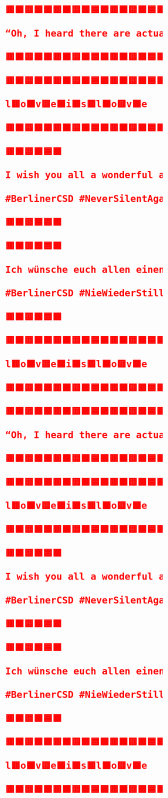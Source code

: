 <svg width="100%" height="60" viewBox="0 0 400 60" xmlns="http://www.w3.org/2000/svg">
  <defs>
    <linearGradient id="rainbow-gradient" x1="0%" y1="0%" x2="100%" y2="0%">
      <stop offset="0%" style="stop-color:#ff0000;stop-opacity:1" />
      <stop offset="9.090909090909092%" style="stop-color:#ff8000;stop-opacity:1" />
      <stop offset="18.181818181818183%" style="stop-color:#ffff00;stop-opacity:1" />
      <stop offset="27.27272727272727%" style="stop-color:#80ff00;stop-opacity:1" />
      <stop offset="36.36363636363637%" style="stop-color:#00ff00;stop-opacity:1" />
      <stop offset="45.45454545454545%" style="stop-color:#00ff80;stop-opacity:1" />
      <stop offset="54.54545454545454%" style="stop-color:#00ffff;stop-opacity:1" />
      <stop offset="63.63636363636363%" style="stop-color:#0080ff;stop-opacity:1" />
      <stop offset="72.72727272727273%" style="stop-color:#0000ff;stop-opacity:1" />
      <stop offset="81.81818181818183%" style="stop-color:#8000ff;stop-opacity:1" />
      <stop offset="90.9090909090909%" style="stop-color:#ff00ff;stop-opacity:1" />
      <stop offset="100%" style="stop-color:#ff0080;stop-opacity:1" />
      <animateTransform attributeName="gradientTransform" attributeType="XML" type="translate" values="0,0;100,0;0,0" dur="3s" repeatCount="indefinite"/>
    </linearGradient>
  </defs>
  <text x="0" y="35" fill="url(#rainbow-gradient)" font-family="JetBrains Mono, monospace" font-size="24" font-weight="bold">🟥🟧🟨🟩🟪🟥🟧🟨🟩🟦🟪🟥🟧🟨🟩🟦🟪🟥🟧🟨🟩🟦🟪🟥🟧🟨</text>
</svg>
<svg width="100%" height="60" viewBox="0 0 400 60" xmlns="http://www.w3.org/2000/svg">
  <defs>
    <linearGradient id="rainbow-gradient" x1="0%" y1="0%" x2="100%" y2="0%">
      <stop offset="0%" style="stop-color:#ff0000;stop-opacity:1" />
      <stop offset="9.090909090909092%" style="stop-color:#ff8000;stop-opacity:1" />
      <stop offset="18.181818181818183%" style="stop-color:#ffff00;stop-opacity:1" />
      <stop offset="27.27272727272727%" style="stop-color:#80ff00;stop-opacity:1" />
      <stop offset="36.36363636363637%" style="stop-color:#00ff00;stop-opacity:1" />
      <stop offset="45.45454545454545%" style="stop-color:#00ff80;stop-opacity:1" />
      <stop offset="54.54545454545454%" style="stop-color:#00ffff;stop-opacity:1" />
      <stop offset="63.63636363636363%" style="stop-color:#0080ff;stop-opacity:1" />
      <stop offset="72.72727272727273%" style="stop-color:#0000ff;stop-opacity:1" />
      <stop offset="81.81818181818183%" style="stop-color:#8000ff;stop-opacity:1" />
      <stop offset="90.9090909090909%" style="stop-color:#ff00ff;stop-opacity:1" />
      <stop offset="100%" style="stop-color:#ff0080;stop-opacity:1" />
      <animateTransform attributeName="gradientTransform" attributeType="XML" type="translate" values="0,0;100,0;0,0" dur="3s" repeatCount="indefinite"/>
    </linearGradient>
  </defs>
  <text x="0" y="35" fill="url(#rainbow-gradient)" font-family="JetBrains Mono, monospace" font-size="24" font-weight="bold">“Oh, I heard there are actually people who don’t like rainbows? Solution: more rainbows—everywhere!” 🌈</text>
</svg>
<svg width="100%" height="60" viewBox="0 0 400 60" xmlns="http://www.w3.org/2000/svg">
  <defs>
    <linearGradient id="rainbow-gradient" x1="0%" y1="0%" x2="100%" y2="0%">
      <stop offset="0%" style="stop-color:#ff0000;stop-opacity:1" />
      <stop offset="9.090909090909092%" style="stop-color:#ff8000;stop-opacity:1" />
      <stop offset="18.181818181818183%" style="stop-color:#ffff00;stop-opacity:1" />
      <stop offset="27.27272727272727%" style="stop-color:#80ff00;stop-opacity:1" />
      <stop offset="36.36363636363637%" style="stop-color:#00ff00;stop-opacity:1" />
      <stop offset="45.45454545454545%" style="stop-color:#00ff80;stop-opacity:1" />
      <stop offset="54.54545454545454%" style="stop-color:#00ffff;stop-opacity:1" />
      <stop offset="63.63636363636363%" style="stop-color:#0080ff;stop-opacity:1" />
      <stop offset="72.72727272727273%" style="stop-color:#0000ff;stop-opacity:1" />
      <stop offset="81.81818181818183%" style="stop-color:#8000ff;stop-opacity:1" />
      <stop offset="90.9090909090909%" style="stop-color:#ff00ff;stop-opacity:1" />
      <stop offset="100%" style="stop-color:#ff0080;stop-opacity:1" />
      <animateTransform attributeName="gradientTransform" attributeType="XML" type="translate" values="0,0;100,0;0,0" dur="3s" repeatCount="indefinite"/>
    </linearGradient>
  </defs>
  <text x="0" y="35" fill="url(#rainbow-gradient)" font-family="JetBrains Mono, monospace" font-size="24" font-weight="bold">🟥🟧🟨🟩🟪🟥🟧🟨🟩🟦🟪🟥🟧🟨🟩🟦🟪🟥🟧🟨🟩🟦🟪🟥🟧🟨</text>
</svg>
<svg width="100%" height="60" viewBox="0 0 400 60" xmlns="http://www.w3.org/2000/svg">
  <defs>
    <linearGradient id="rainbow-gradient" x1="0%" y1="0%" x2="100%" y2="0%">
      <stop offset="0%" style="stop-color:#ff0000;stop-opacity:1" />
      <stop offset="9.090909090909092%" style="stop-color:#ff8000;stop-opacity:1" />
      <stop offset="18.181818181818183%" style="stop-color:#ffff00;stop-opacity:1" />
      <stop offset="27.27272727272727%" style="stop-color:#80ff00;stop-opacity:1" />
      <stop offset="36.36363636363637%" style="stop-color:#00ff00;stop-opacity:1" />
      <stop offset="45.45454545454545%" style="stop-color:#00ff80;stop-opacity:1" />
      <stop offset="54.54545454545454%" style="stop-color:#00ffff;stop-opacity:1" />
      <stop offset="63.63636363636363%" style="stop-color:#0080ff;stop-opacity:1" />
      <stop offset="72.72727272727273%" style="stop-color:#0000ff;stop-opacity:1" />
      <stop offset="81.81818181818183%" style="stop-color:#8000ff;stop-opacity:1" />
      <stop offset="90.9090909090909%" style="stop-color:#ff00ff;stop-opacity:1" />
      <stop offset="100%" style="stop-color:#ff0080;stop-opacity:1" />
      <animateTransform attributeName="gradientTransform" attributeType="XML" type="translate" values="0,0;100,0;0,0" dur="3s" repeatCount="indefinite"/>
    </linearGradient>
  </defs>
  <text x="0" y="35" fill="url(#rainbow-gradient)" font-family="JetBrains Mono, monospace" font-size="24" font-weight="bold">🟥🟧🟨🟩🟪🟥🟧🟨🟩🟦🟪🟥🟧🟨🟩🟦🟪🟥🟧🟨🟩🟦🟪🟥🟧🟨</text>
</svg>
<svg width="100%" height="60" viewBox="0 0 400 60" xmlns="http://www.w3.org/2000/svg">
  <defs>
    <linearGradient id="rainbow-gradient" x1="0%" y1="0%" x2="100%" y2="0%">
      <stop offset="0%" style="stop-color:#ff0000;stop-opacity:1" />
      <stop offset="9.090909090909092%" style="stop-color:#ff8000;stop-opacity:1" />
      <stop offset="18.181818181818183%" style="stop-color:#ffff00;stop-opacity:1" />
      <stop offset="27.27272727272727%" style="stop-color:#80ff00;stop-opacity:1" />
      <stop offset="36.36363636363637%" style="stop-color:#00ff00;stop-opacity:1" />
      <stop offset="45.45454545454545%" style="stop-color:#00ff80;stop-opacity:1" />
      <stop offset="54.54545454545454%" style="stop-color:#00ffff;stop-opacity:1" />
      <stop offset="63.63636363636363%" style="stop-color:#0080ff;stop-opacity:1" />
      <stop offset="72.72727272727273%" style="stop-color:#0000ff;stop-opacity:1" />
      <stop offset="81.81818181818183%" style="stop-color:#8000ff;stop-opacity:1" />
      <stop offset="90.9090909090909%" style="stop-color:#ff00ff;stop-opacity:1" />
      <stop offset="100%" style="stop-color:#ff0080;stop-opacity:1" />
      <animateTransform attributeName="gradientTransform" attributeType="XML" type="translate" values="0,0;100,0;0,0" dur="3s" repeatCount="indefinite"/>
    </linearGradient>
  </defs>
  <text x="0" y="35" fill="url(#rainbow-gradient)" font-family="JetBrains Mono, monospace" font-size="24" font-weight="bold">l🟥o🟧v🟨e🟩i🟪s🟥l🟧o🟨v🟩e</text>
</svg>
<svg width="100%" height="60" viewBox="0 0 400 60" xmlns="http://www.w3.org/2000/svg">
  <defs>
    <linearGradient id="rainbow-gradient" x1="0%" y1="0%" x2="100%" y2="0%">
      <stop offset="0%" style="stop-color:#ff0000;stop-opacity:1" />
      <stop offset="9.090909090909092%" style="stop-color:#ff8000;stop-opacity:1" />
      <stop offset="18.181818181818183%" style="stop-color:#ffff00;stop-opacity:1" />
      <stop offset="27.27272727272727%" style="stop-color:#80ff00;stop-opacity:1" />
      <stop offset="36.36363636363637%" style="stop-color:#00ff00;stop-opacity:1" />
      <stop offset="45.45454545454545%" style="stop-color:#00ff80;stop-opacity:1" />
      <stop offset="54.54545454545454%" style="stop-color:#00ffff;stop-opacity:1" />
      <stop offset="63.63636363636363%" style="stop-color:#0080ff;stop-opacity:1" />
      <stop offset="72.72727272727273%" style="stop-color:#0000ff;stop-opacity:1" />
      <stop offset="81.81818181818183%" style="stop-color:#8000ff;stop-opacity:1" />
      <stop offset="90.9090909090909%" style="stop-color:#ff00ff;stop-opacity:1" />
      <stop offset="100%" style="stop-color:#ff0080;stop-opacity:1" />
      <animateTransform attributeName="gradientTransform" attributeType="XML" type="translate" values="0,0;100,0;0,0" dur="3s" repeatCount="indefinite"/>
    </linearGradient>
  </defs>
  <text x="0" y="35" fill="url(#rainbow-gradient)" font-family="JetBrains Mono, monospace" font-size="24" font-weight="bold">🟥🟧🟨🟩🟪🟥🟧🟨🟩🟦🟪🟥🟧🟨🟩🟦🟪🟥🟧🟨🟩🟦🟪🟥🟧🟨</text>
</svg>
<svg width="100%" height="60" viewBox="0 0 400 60" xmlns="http://www.w3.org/2000/svg">
  <defs>
    <linearGradient id="rainbow-gradient" x1="0%" y1="0%" x2="100%" y2="0%">
      <stop offset="0%" style="stop-color:#ff0000;stop-opacity:1" />
      <stop offset="9.090909090909092%" style="stop-color:#ff8000;stop-opacity:1" />
      <stop offset="18.181818181818183%" style="stop-color:#ffff00;stop-opacity:1" />
      <stop offset="27.27272727272727%" style="stop-color:#80ff00;stop-opacity:1" />
      <stop offset="36.36363636363637%" style="stop-color:#00ff00;stop-opacity:1" />
      <stop offset="45.45454545454545%" style="stop-color:#00ff80;stop-opacity:1" />
      <stop offset="54.54545454545454%" style="stop-color:#00ffff;stop-opacity:1" />
      <stop offset="63.63636363636363%" style="stop-color:#0080ff;stop-opacity:1" />
      <stop offset="72.72727272727273%" style="stop-color:#0000ff;stop-opacity:1" />
      <stop offset="81.81818181818183%" style="stop-color:#8000ff;stop-opacity:1" />
      <stop offset="90.9090909090909%" style="stop-color:#ff00ff;stop-opacity:1" />
      <stop offset="100%" style="stop-color:#ff0080;stop-opacity:1" />
      <animateTransform attributeName="gradientTransform" attributeType="XML" type="translate" values="0,0;100,0;0,0" dur="3s" repeatCount="indefinite"/>
    </linearGradient>
  </defs>
  <text x="0" y="35" fill="url(#rainbow-gradient)" font-family="JetBrains Mono, monospace" font-size="24" font-weight="bold">🟥🟧🟨🟩🟦🟪</text>
</svg>
<svg width="100%" height="60" viewBox="0 0 400 60" xmlns="http://www.w3.org/2000/svg">
  <defs>
    <linearGradient id="rainbow-gradient" x1="0%" y1="0%" x2="100%" y2="0%">
      <stop offset="0%" style="stop-color:#ff0000;stop-opacity:1" />
      <stop offset="9.090909090909092%" style="stop-color:#ff8000;stop-opacity:1" />
      <stop offset="18.181818181818183%" style="stop-color:#ffff00;stop-opacity:1" />
      <stop offset="27.27272727272727%" style="stop-color:#80ff00;stop-opacity:1" />
      <stop offset="36.36363636363637%" style="stop-color:#00ff00;stop-opacity:1" />
      <stop offset="45.45454545454545%" style="stop-color:#00ff80;stop-opacity:1" />
      <stop offset="54.54545454545454%" style="stop-color:#00ffff;stop-opacity:1" />
      <stop offset="63.63636363636363%" style="stop-color:#0080ff;stop-opacity:1" />
      <stop offset="72.72727272727273%" style="stop-color:#0000ff;stop-opacity:1" />
      <stop offset="81.81818181818183%" style="stop-color:#8000ff;stop-opacity:1" />
      <stop offset="90.9090909090909%" style="stop-color:#ff00ff;stop-opacity:1" />
      <stop offset="100%" style="stop-color:#ff0080;stop-opacity:1" />
      <animateTransform attributeName="gradientTransform" attributeType="XML" type="translate" values="0,0;100,0;0,0" dur="3s" repeatCount="indefinite"/>
    </linearGradient>
  </defs>
  <text x="0" y="35" fill="url(#rainbow-gradient)" font-family="JetBrains Mono, monospace" font-size="24" font-weight="bold">I wish you all a wonderful and self-confident Pride Summer.</text>
</svg>
<svg width="100%" height="60" viewBox="0 0 400 60" xmlns="http://www.w3.org/2000/svg">
  <defs>
    <linearGradient id="rainbow-gradient" x1="0%" y1="0%" x2="100%" y2="0%">
      <stop offset="0%" style="stop-color:#ff0000;stop-opacity:1" />
      <stop offset="9.090909090909092%" style="stop-color:#ff8000;stop-opacity:1" />
      <stop offset="18.181818181818183%" style="stop-color:#ffff00;stop-opacity:1" />
      <stop offset="27.27272727272727%" style="stop-color:#80ff00;stop-opacity:1" />
      <stop offset="36.36363636363637%" style="stop-color:#00ff00;stop-opacity:1" />
      <stop offset="45.45454545454545%" style="stop-color:#00ff80;stop-opacity:1" />
      <stop offset="54.54545454545454%" style="stop-color:#00ffff;stop-opacity:1" />
      <stop offset="63.63636363636363%" style="stop-color:#0080ff;stop-opacity:1" />
      <stop offset="72.72727272727273%" style="stop-color:#0000ff;stop-opacity:1" />
      <stop offset="81.81818181818183%" style="stop-color:#8000ff;stop-opacity:1" />
      <stop offset="90.9090909090909%" style="stop-color:#ff00ff;stop-opacity:1" />
      <stop offset="100%" style="stop-color:#ff0080;stop-opacity:1" />
      <animateTransform attributeName="gradientTransform" attributeType="XML" type="translate" values="0,0;100,0;0,0" dur="3s" repeatCount="indefinite"/>
    </linearGradient>
  </defs>
  <text x="0" y="35" fill="url(#rainbow-gradient)" font-family="JetBrains Mono, monospace" font-size="24" font-weight="bold">#BerlinerCSD #NeverSilentAgain</text>
</svg>
<svg width="100%" height="60" viewBox="0 0 400 60" xmlns="http://www.w3.org/2000/svg">
  <defs>
    <linearGradient id="rainbow-gradient" x1="0%" y1="0%" x2="100%" y2="0%">
      <stop offset="0%" style="stop-color:#ff0000;stop-opacity:1" />
      <stop offset="9.090909090909092%" style="stop-color:#ff8000;stop-opacity:1" />
      <stop offset="18.181818181818183%" style="stop-color:#ffff00;stop-opacity:1" />
      <stop offset="27.27272727272727%" style="stop-color:#80ff00;stop-opacity:1" />
      <stop offset="36.36363636363637%" style="stop-color:#00ff00;stop-opacity:1" />
      <stop offset="45.45454545454545%" style="stop-color:#00ff80;stop-opacity:1" />
      <stop offset="54.54545454545454%" style="stop-color:#00ffff;stop-opacity:1" />
      <stop offset="63.63636363636363%" style="stop-color:#0080ff;stop-opacity:1" />
      <stop offset="72.72727272727273%" style="stop-color:#0000ff;stop-opacity:1" />
      <stop offset="81.81818181818183%" style="stop-color:#8000ff;stop-opacity:1" />
      <stop offset="90.9090909090909%" style="stop-color:#ff00ff;stop-opacity:1" />
      <stop offset="100%" style="stop-color:#ff0080;stop-opacity:1" />
      <animateTransform attributeName="gradientTransform" attributeType="XML" type="translate" values="0,0;100,0;0,0" dur="3s" repeatCount="indefinite"/>
    </linearGradient>
  </defs>
  <text x="0" y="35" fill="url(#rainbow-gradient)" font-family="JetBrains Mono, monospace" font-size="24" font-weight="bold">🟥🟧🟨🟩🟦🟪</text>
</svg>
<svg width="100%" height="60" viewBox="0 0 400 60" xmlns="http://www.w3.org/2000/svg">
  <defs>
    <linearGradient id="rainbow-gradient" x1="0%" y1="0%" x2="100%" y2="0%">
      <stop offset="0%" style="stop-color:#ff0000;stop-opacity:1" />
      <stop offset="9.090909090909092%" style="stop-color:#ff8000;stop-opacity:1" />
      <stop offset="18.181818181818183%" style="stop-color:#ffff00;stop-opacity:1" />
      <stop offset="27.27272727272727%" style="stop-color:#80ff00;stop-opacity:1" />
      <stop offset="36.36363636363637%" style="stop-color:#00ff00;stop-opacity:1" />
      <stop offset="45.45454545454545%" style="stop-color:#00ff80;stop-opacity:1" />
      <stop offset="54.54545454545454%" style="stop-color:#00ffff;stop-opacity:1" />
      <stop offset="63.63636363636363%" style="stop-color:#0080ff;stop-opacity:1" />
      <stop offset="72.72727272727273%" style="stop-color:#0000ff;stop-opacity:1" />
      <stop offset="81.81818181818183%" style="stop-color:#8000ff;stop-opacity:1" />
      <stop offset="90.9090909090909%" style="stop-color:#ff00ff;stop-opacity:1" />
      <stop offset="100%" style="stop-color:#ff0080;stop-opacity:1" />
      <animateTransform attributeName="gradientTransform" attributeType="XML" type="translate" values="0,0;100,0;0,0" dur="3s" repeatCount="indefinite"/>
    </linearGradient>
  </defs>
  <text x="0" y="35" fill="url(#rainbow-gradient)" font-family="JetBrains Mono, monospace" font-size="24" font-weight="bold">🟥🟧🟨🟩🟦🟪</text>
</svg>
<svg width="100%" height="60" viewBox="0 0 400 60" xmlns="http://www.w3.org/2000/svg">
  <defs>
    <linearGradient id="rainbow-gradient" x1="0%" y1="0%" x2="100%" y2="0%">
      <stop offset="0%" style="stop-color:#ff0000;stop-opacity:1" />
      <stop offset="9.090909090909092%" style="stop-color:#ff8000;stop-opacity:1" />
      <stop offset="18.181818181818183%" style="stop-color:#ffff00;stop-opacity:1" />
      <stop offset="27.27272727272727%" style="stop-color:#80ff00;stop-opacity:1" />
      <stop offset="36.36363636363637%" style="stop-color:#00ff00;stop-opacity:1" />
      <stop offset="45.45454545454545%" style="stop-color:#00ff80;stop-opacity:1" />
      <stop offset="54.54545454545454%" style="stop-color:#00ffff;stop-opacity:1" />
      <stop offset="63.63636363636363%" style="stop-color:#0080ff;stop-opacity:1" />
      <stop offset="72.72727272727273%" style="stop-color:#0000ff;stop-opacity:1" />
      <stop offset="81.81818181818183%" style="stop-color:#8000ff;stop-opacity:1" />
      <stop offset="90.9090909090909%" style="stop-color:#ff00ff;stop-opacity:1" />
      <stop offset="100%" style="stop-color:#ff0080;stop-opacity:1" />
      <animateTransform attributeName="gradientTransform" attributeType="XML" type="translate" values="0,0;100,0;0,0" dur="3s" repeatCount="indefinite"/>
    </linearGradient>
  </defs>
  <text x="0" y="35" fill="url(#rainbow-gradient)" font-family="JetBrains Mono, monospace" font-size="24" font-weight="bold">Ich wünsche euch allen einen wunderbaren und selbstbewussten Pride Summer.</text>
</svg>
<svg width="100%" height="60" viewBox="0 0 400 60" xmlns="http://www.w3.org/2000/svg">
  <defs>
    <linearGradient id="rainbow-gradient" x1="0%" y1="0%" x2="100%" y2="0%">
      <stop offset="0%" style="stop-color:#ff0000;stop-opacity:1" />
      <stop offset="9.090909090909092%" style="stop-color:#ff8000;stop-opacity:1" />
      <stop offset="18.181818181818183%" style="stop-color:#ffff00;stop-opacity:1" />
      <stop offset="27.27272727272727%" style="stop-color:#80ff00;stop-opacity:1" />
      <stop offset="36.36363636363637%" style="stop-color:#00ff00;stop-opacity:1" />
      <stop offset="45.45454545454545%" style="stop-color:#00ff80;stop-opacity:1" />
      <stop offset="54.54545454545454%" style="stop-color:#00ffff;stop-opacity:1" />
      <stop offset="63.63636363636363%" style="stop-color:#0080ff;stop-opacity:1" />
      <stop offset="72.72727272727273%" style="stop-color:#0000ff;stop-opacity:1" />
      <stop offset="81.81818181818183%" style="stop-color:#8000ff;stop-opacity:1" />
      <stop offset="90.9090909090909%" style="stop-color:#ff00ff;stop-opacity:1" />
      <stop offset="100%" style="stop-color:#ff0080;stop-opacity:1" />
      <animateTransform attributeName="gradientTransform" attributeType="XML" type="translate" values="0,0;100,0;0,0" dur="3s" repeatCount="indefinite"/>
    </linearGradient>
  </defs>
  <text x="0" y="35" fill="url(#rainbow-gradient)" font-family="JetBrains Mono, monospace" font-size="24" font-weight="bold">#BerlinerCSD #NieWiederStill</text>
</svg>
<svg width="100%" height="60" viewBox="0 0 400 60" xmlns="http://www.w3.org/2000/svg">
  <defs>
    <linearGradient id="rainbow-gradient" x1="0%" y1="0%" x2="100%" y2="0%">
      <stop offset="0%" style="stop-color:#ff0000;stop-opacity:1" />
      <stop offset="9.090909090909092%" style="stop-color:#ff8000;stop-opacity:1" />
      <stop offset="18.181818181818183%" style="stop-color:#ffff00;stop-opacity:1" />
      <stop offset="27.27272727272727%" style="stop-color:#80ff00;stop-opacity:1" />
      <stop offset="36.36363636363637%" style="stop-color:#00ff00;stop-opacity:1" />
      <stop offset="45.45454545454545%" style="stop-color:#00ff80;stop-opacity:1" />
      <stop offset="54.54545454545454%" style="stop-color:#00ffff;stop-opacity:1" />
      <stop offset="63.63636363636363%" style="stop-color:#0080ff;stop-opacity:1" />
      <stop offset="72.72727272727273%" style="stop-color:#0000ff;stop-opacity:1" />
      <stop offset="81.81818181818183%" style="stop-color:#8000ff;stop-opacity:1" />
      <stop offset="90.9090909090909%" style="stop-color:#ff00ff;stop-opacity:1" />
      <stop offset="100%" style="stop-color:#ff0080;stop-opacity:1" />
      <animateTransform attributeName="gradientTransform" attributeType="XML" type="translate" values="0,0;100,0;0,0" dur="3s" repeatCount="indefinite"/>
    </linearGradient>
  </defs>
  <text x="0" y="35" fill="url(#rainbow-gradient)" font-family="JetBrains Mono, monospace" font-size="24" font-weight="bold">🟥🟧🟨🟩🟦🟪</text>
</svg>
<svg width="100%" height="60" viewBox="0 0 400 60" xmlns="http://www.w3.org/2000/svg">
  <defs>
    <linearGradient id="rainbow-gradient" x1="0%" y1="0%" x2="100%" y2="0%">
      <stop offset="0%" style="stop-color:#ff0000;stop-opacity:1" />
      <stop offset="9.090909090909092%" style="stop-color:#ff8000;stop-opacity:1" />
      <stop offset="18.181818181818183%" style="stop-color:#ffff00;stop-opacity:1" />
      <stop offset="27.27272727272727%" style="stop-color:#80ff00;stop-opacity:1" />
      <stop offset="36.36363636363637%" style="stop-color:#00ff00;stop-opacity:1" />
      <stop offset="45.45454545454545%" style="stop-color:#00ff80;stop-opacity:1" />
      <stop offset="54.54545454545454%" style="stop-color:#00ffff;stop-opacity:1" />
      <stop offset="63.63636363636363%" style="stop-color:#0080ff;stop-opacity:1" />
      <stop offset="72.72727272727273%" style="stop-color:#0000ff;stop-opacity:1" />
      <stop offset="81.81818181818183%" style="stop-color:#8000ff;stop-opacity:1" />
      <stop offset="90.9090909090909%" style="stop-color:#ff00ff;stop-opacity:1" />
      <stop offset="100%" style="stop-color:#ff0080;stop-opacity:1" />
      <animateTransform attributeName="gradientTransform" attributeType="XML" type="translate" values="0,0;100,0;0,0" dur="3s" repeatCount="indefinite"/>
    </linearGradient>
  </defs>
  <text x="0" y="35" fill="url(#rainbow-gradient)" font-family="JetBrains Mono, monospace" font-size="24" font-weight="bold">🟥🟧🟨🟩🟪🟥🟧🟨🟩🟦🟪🟥🟧🟨🟩🟦🟪🟥🟧🟨🟩🟦🟪🟥🟧🟨</text>
</svg>
<svg width="100%" height="60" viewBox="0 0 400 60" xmlns="http://www.w3.org/2000/svg">
  <defs>
    <linearGradient id="rainbow-gradient" x1="0%" y1="0%" x2="100%" y2="0%">
      <stop offset="0%" style="stop-color:#ff0000;stop-opacity:1" />
      <stop offset="9.090909090909092%" style="stop-color:#ff8000;stop-opacity:1" />
      <stop offset="18.181818181818183%" style="stop-color:#ffff00;stop-opacity:1" />
      <stop offset="27.27272727272727%" style="stop-color:#80ff00;stop-opacity:1" />
      <stop offset="36.36363636363637%" style="stop-color:#00ff00;stop-opacity:1" />
      <stop offset="45.45454545454545%" style="stop-color:#00ff80;stop-opacity:1" />
      <stop offset="54.54545454545454%" style="stop-color:#00ffff;stop-opacity:1" />
      <stop offset="63.63636363636363%" style="stop-color:#0080ff;stop-opacity:1" />
      <stop offset="72.72727272727273%" style="stop-color:#0000ff;stop-opacity:1" />
      <stop offset="81.81818181818183%" style="stop-color:#8000ff;stop-opacity:1" />
      <stop offset="90.9090909090909%" style="stop-color:#ff00ff;stop-opacity:1" />
      <stop offset="100%" style="stop-color:#ff0080;stop-opacity:1" />
      <animateTransform attributeName="gradientTransform" attributeType="XML" type="translate" values="0,0;100,0;0,0" dur="3s" repeatCount="indefinite"/>
    </linearGradient>
  </defs>
  <text x="0" y="35" fill="url(#rainbow-gradient)" font-family="JetBrains Mono, monospace" font-size="24" font-weight="bold">l🟥o🟧v🟨e🟩i🟪s🟥l🟧o🟨v🟩e</text>
</svg>
<svg width="100%" height="60" viewBox="0 0 400 60" xmlns="http://www.w3.org/2000/svg">
  <defs>
    <linearGradient id="rainbow-gradient" x1="0%" y1="0%" x2="100%" y2="0%">
      <stop offset="0%" style="stop-color:#ff0000;stop-opacity:1" />
      <stop offset="9.090909090909092%" style="stop-color:#ff8000;stop-opacity:1" />
      <stop offset="18.181818181818183%" style="stop-color:#ffff00;stop-opacity:1" />
      <stop offset="27.27272727272727%" style="stop-color:#80ff00;stop-opacity:1" />
      <stop offset="36.36363636363637%" style="stop-color:#00ff00;stop-opacity:1" />
      <stop offset="45.45454545454545%" style="stop-color:#00ff80;stop-opacity:1" />
      <stop offset="54.54545454545454%" style="stop-color:#00ffff;stop-opacity:1" />
      <stop offset="63.63636363636363%" style="stop-color:#0080ff;stop-opacity:1" />
      <stop offset="72.72727272727273%" style="stop-color:#0000ff;stop-opacity:1" />
      <stop offset="81.81818181818183%" style="stop-color:#8000ff;stop-opacity:1" />
      <stop offset="90.9090909090909%" style="stop-color:#ff00ff;stop-opacity:1" />
      <stop offset="100%" style="stop-color:#ff0080;stop-opacity:1" />
      <animateTransform attributeName="gradientTransform" attributeType="XML" type="translate" values="0,0;100,0;0,0" dur="3s" repeatCount="indefinite"/>
    </linearGradient>
  </defs>
  <text x="0" y="35" fill="url(#rainbow-gradient)" font-family="JetBrains Mono, monospace" font-size="24" font-weight="bold">🟥🟧🟨🟩🟪🟥🟧🟨🟩🟦🟪🟥🟧🟨🟩🟦🟪🟥🟧🟨🟩🟦🟪🟥🟧🟨</text>
</svg>




<svg width="100%" height="60" viewBox="0 0 400 60" xmlns="http://www.w3.org/2000/svg">
  <defs>
    <linearGradient id="rainbow-gradient" x1="0%" y1="0%" x2="100%" y2="0%">
      <stop offset="0%" style="stop-color:#ff0000;stop-opacity:1" />
      <stop offset="9.090909090909092%" style="stop-color:#ff8000;stop-opacity:1" />
      <stop offset="18.181818181818183%" style="stop-color:#ffff00;stop-opacity:1" />
      <stop offset="27.27272727272727%" style="stop-color:#80ff00;stop-opacity:1" />
      <stop offset="36.36363636363637%" style="stop-color:#00ff00;stop-opacity:1" />
      <stop offset="45.45454545454545%" style="stop-color:#00ff80;stop-opacity:1" />
      <stop offset="54.54545454545454%" style="stop-color:#00ffff;stop-opacity:1" />
      <stop offset="63.63636363636363%" style="stop-color:#0080ff;stop-opacity:1" />
      <stop offset="72.72727272727273%" style="stop-color:#0000ff;stop-opacity:1" />
      <stop offset="81.81818181818183%" style="stop-color:#8000ff;stop-opacity:1" />
      <stop offset="90.9090909090909%" style="stop-color:#ff00ff;stop-opacity:1" />
      <stop offset="100%" style="stop-color:#ff0080;stop-opacity:1" />
      <animateTransform attributeName="gradientTransform" attributeType="XML" type="translate" values="0,0;100,0;0,0" dur="3s" repeatCount="indefinite"/>
    </linearGradient>
  </defs>
  <text x="0" y="35" fill="url(#rainbow-gradient)" font-family="JetBrains Mono, monospace" font-size="24" font-weight="bold">🟥🟧🟨🟩🟪🟥🟧🟨🟩🟦🟪🟥🟧🟨🟩🟦🟪🟥🟧🟨🟩🟦🟪🟥🟧🟨</text>
</svg>
<svg width="100%" height="60" viewBox="0 0 400 60" xmlns="http://www.w3.org/2000/svg">
  <defs>
    <linearGradient id="rainbow-gradient" x1="0%" y1="0%" x2="100%" y2="0%">
      <stop offset="0%" style="stop-color:#ff0000;stop-opacity:1" />
      <stop offset="9.090909090909092%" style="stop-color:#ff8000;stop-opacity:1" />
      <stop offset="18.181818181818183%" style="stop-color:#ffff00;stop-opacity:1" />
      <stop offset="27.27272727272727%" style="stop-color:#80ff00;stop-opacity:1" />
      <stop offset="36.36363636363637%" style="stop-color:#00ff00;stop-opacity:1" />
      <stop offset="45.45454545454545%" style="stop-color:#00ff80;stop-opacity:1" />
      <stop offset="54.54545454545454%" style="stop-color:#00ffff;stop-opacity:1" />
      <stop offset="63.63636363636363%" style="stop-color:#0080ff;stop-opacity:1" />
      <stop offset="72.72727272727273%" style="stop-color:#0000ff;stop-opacity:1" />
      <stop offset="81.81818181818183%" style="stop-color:#8000ff;stop-opacity:1" />
      <stop offset="90.9090909090909%" style="stop-color:#ff00ff;stop-opacity:1" />
      <stop offset="100%" style="stop-color:#ff0080;stop-opacity:1" />
      <animateTransform attributeName="gradientTransform" attributeType="XML" type="translate" values="0,0;100,0;0,0" dur="3s" repeatCount="indefinite"/>
    </linearGradient>
  </defs>
  <text x="0" y="35" fill="url(#rainbow-gradient)" font-family="JetBrains Mono, monospace" font-size="24" font-weight="bold">“Oh, I heard there are actually people who don’t like rainbows? Solution: more rainbows—everywhere!” 🌈</text>
</svg>
<svg width="100%" height="60" viewBox="0 0 400 60" xmlns="http://www.w3.org/2000/svg">
  <defs>
    <linearGradient id="rainbow-gradient" x1="0%" y1="0%" x2="100%" y2="0%">
      <stop offset="0%" style="stop-color:#ff0000;stop-opacity:1" />
      <stop offset="9.090909090909092%" style="stop-color:#ff8000;stop-opacity:1" />
      <stop offset="18.181818181818183%" style="stop-color:#ffff00;stop-opacity:1" />
      <stop offset="27.27272727272727%" style="stop-color:#80ff00;stop-opacity:1" />
      <stop offset="36.36363636363637%" style="stop-color:#00ff00;stop-opacity:1" />
      <stop offset="45.45454545454545%" style="stop-color:#00ff80;stop-opacity:1" />
      <stop offset="54.54545454545454%" style="stop-color:#00ffff;stop-opacity:1" />
      <stop offset="63.63636363636363%" style="stop-color:#0080ff;stop-opacity:1" />
      <stop offset="72.72727272727273%" style="stop-color:#0000ff;stop-opacity:1" />
      <stop offset="81.81818181818183%" style="stop-color:#8000ff;stop-opacity:1" />
      <stop offset="90.9090909090909%" style="stop-color:#ff00ff;stop-opacity:1" />
      <stop offset="100%" style="stop-color:#ff0080;stop-opacity:1" />
      <animateTransform attributeName="gradientTransform" attributeType="XML" type="translate" values="0,0;100,0;0,0" dur="3s" repeatCount="indefinite"/>
    </linearGradient>
  </defs>
  <text x="0" y="35" fill="url(#rainbow-gradient)" font-family="JetBrains Mono, monospace" font-size="24" font-weight="bold">🟥🟧🟨🟩🟪🟥🟧🟨🟩🟦🟪🟥🟧🟨🟩🟦🟪🟥🟧🟨🟩🟦🟪🟥🟧🟨</text>
</svg>
<svg width="100%" height="60" viewBox="0 0 400 60" xmlns="http://www.w3.org/2000/svg">
  <defs>
    <linearGradient id="rainbow-gradient" x1="0%" y1="0%" x2="100%" y2="0%">
      <stop offset="0%" style="stop-color:#ff0000;stop-opacity:1" />
      <stop offset="9.090909090909092%" style="stop-color:#ff8000;stop-opacity:1" />
      <stop offset="18.181818181818183%" style="stop-color:#ffff00;stop-opacity:1" />
      <stop offset="27.27272727272727%" style="stop-color:#80ff00;stop-opacity:1" />
      <stop offset="36.36363636363637%" style="stop-color:#00ff00;stop-opacity:1" />
      <stop offset="45.45454545454545%" style="stop-color:#00ff80;stop-opacity:1" />
      <stop offset="54.54545454545454%" style="stop-color:#00ffff;stop-opacity:1" />
      <stop offset="63.63636363636363%" style="stop-color:#0080ff;stop-opacity:1" />
      <stop offset="72.72727272727273%" style="stop-color:#0000ff;stop-opacity:1" />
      <stop offset="81.81818181818183%" style="stop-color:#8000ff;stop-opacity:1" />
      <stop offset="90.9090909090909%" style="stop-color:#ff00ff;stop-opacity:1" />
      <stop offset="100%" style="stop-color:#ff0080;stop-opacity:1" />
      <animateTransform attributeName="gradientTransform" attributeType="XML" type="translate" values="0,0;100,0;0,0" dur="3s" repeatCount="indefinite"/>
    </linearGradient>
  </defs>
  <text x="0" y="35" fill="url(#rainbow-gradient)" font-family="JetBrains Mono, monospace" font-size="24" font-weight="bold">🟥🟧🟨🟩🟪🟥🟧🟨🟩🟦🟪🟥🟧🟨🟩🟦🟪🟥🟧🟨🟩🟦🟪🟥🟧🟨</text>
</svg>
<svg width="100%" height="60" viewBox="0 0 400 60" xmlns="http://www.w3.org/2000/svg">
  <defs>
    <linearGradient id="rainbow-gradient" x1="0%" y1="0%" x2="100%" y2="0%">
      <stop offset="0%" style="stop-color:#ff0000;stop-opacity:1" />
      <stop offset="9.090909090909092%" style="stop-color:#ff8000;stop-opacity:1" />
      <stop offset="18.181818181818183%" style="stop-color:#ffff00;stop-opacity:1" />
      <stop offset="27.27272727272727%" style="stop-color:#80ff00;stop-opacity:1" />
      <stop offset="36.36363636363637%" style="stop-color:#00ff00;stop-opacity:1" />
      <stop offset="45.45454545454545%" style="stop-color:#00ff80;stop-opacity:1" />
      <stop offset="54.54545454545454%" style="stop-color:#00ffff;stop-opacity:1" />
      <stop offset="63.63636363636363%" style="stop-color:#0080ff;stop-opacity:1" />
      <stop offset="72.72727272727273%" style="stop-color:#0000ff;stop-opacity:1" />
      <stop offset="81.81818181818183%" style="stop-color:#8000ff;stop-opacity:1" />
      <stop offset="90.9090909090909%" style="stop-color:#ff00ff;stop-opacity:1" />
      <stop offset="100%" style="stop-color:#ff0080;stop-opacity:1" />
      <animateTransform attributeName="gradientTransform" attributeType="XML" type="translate" values="0,0;100,0;0,0" dur="3s" repeatCount="indefinite"/>
    </linearGradient>
  </defs>
  <text x="0" y="35" fill="url(#rainbow-gradient)" font-family="JetBrains Mono, monospace" font-size="24" font-weight="bold">l🟥o🟧v🟨e🟩i🟪s🟥l🟧o🟨v🟩e</text>
</svg>
<svg width="100%" height="60" viewBox="0 0 400 60" xmlns="http://www.w3.org/2000/svg">
  <defs>
    <linearGradient id="rainbow-gradient" x1="0%" y1="0%" x2="100%" y2="0%">
      <stop offset="0%" style="stop-color:#ff0000;stop-opacity:1" />
      <stop offset="9.090909090909092%" style="stop-color:#ff8000;stop-opacity:1" />
      <stop offset="18.181818181818183%" style="stop-color:#ffff00;stop-opacity:1" />
      <stop offset="27.27272727272727%" style="stop-color:#80ff00;stop-opacity:1" />
      <stop offset="36.36363636363637%" style="stop-color:#00ff00;stop-opacity:1" />
      <stop offset="45.45454545454545%" style="stop-color:#00ff80;stop-opacity:1" />
      <stop offset="54.54545454545454%" style="stop-color:#00ffff;stop-opacity:1" />
      <stop offset="63.63636363636363%" style="stop-color:#0080ff;stop-opacity:1" />
      <stop offset="72.72727272727273%" style="stop-color:#0000ff;stop-opacity:1" />
      <stop offset="81.81818181818183%" style="stop-color:#8000ff;stop-opacity:1" />
      <stop offset="90.9090909090909%" style="stop-color:#ff00ff;stop-opacity:1" />
      <stop offset="100%" style="stop-color:#ff0080;stop-opacity:1" />
      <animateTransform attributeName="gradientTransform" attributeType="XML" type="translate" values="0,0;100,0;0,0" dur="3s" repeatCount="indefinite"/>
    </linearGradient>
  </defs>
  <text x="0" y="35" fill="url(#rainbow-gradient)" font-family="JetBrains Mono, monospace" font-size="24" font-weight="bold">🟥🟧🟨🟩🟪🟥🟧🟨🟩🟦🟪🟥🟧🟨🟩🟦🟪🟥🟧🟨🟩🟦🟪🟥🟧🟨</text>
</svg>
<svg width="100%" height="60" viewBox="0 0 400 60" xmlns="http://www.w3.org/2000/svg">
  <defs>
    <linearGradient id="rainbow-gradient" x1="0%" y1="0%" x2="100%" y2="0%">
      <stop offset="0%" style="stop-color:#ff0000;stop-opacity:1" />
      <stop offset="9.090909090909092%" style="stop-color:#ff8000;stop-opacity:1" />
      <stop offset="18.181818181818183%" style="stop-color:#ffff00;stop-opacity:1" />
      <stop offset="27.27272727272727%" style="stop-color:#80ff00;stop-opacity:1" />
      <stop offset="36.36363636363637%" style="stop-color:#00ff00;stop-opacity:1" />
      <stop offset="45.45454545454545%" style="stop-color:#00ff80;stop-opacity:1" />
      <stop offset="54.54545454545454%" style="stop-color:#00ffff;stop-opacity:1" />
      <stop offset="63.63636363636363%" style="stop-color:#0080ff;stop-opacity:1" />
      <stop offset="72.72727272727273%" style="stop-color:#0000ff;stop-opacity:1" />
      <stop offset="81.81818181818183%" style="stop-color:#8000ff;stop-opacity:1" />
      <stop offset="90.9090909090909%" style="stop-color:#ff00ff;stop-opacity:1" />
      <stop offset="100%" style="stop-color:#ff0080;stop-opacity:1" />
      <animateTransform attributeName="gradientTransform" attributeType="XML" type="translate" values="0,0;100,0;0,0" dur="3s" repeatCount="indefinite"/>
    </linearGradient>
  </defs>
  <text x="0" y="35" fill="url(#rainbow-gradient)" font-family="JetBrains Mono, monospace" font-size="24" font-weight="bold">🟥🟧🟨🟩🟦🟪</text>
</svg>
<svg width="100%" height="60" viewBox="0 0 400 60" xmlns="http://www.w3.org/2000/svg">
  <defs>
    <linearGradient id="rainbow-gradient" x1="0%" y1="0%" x2="100%" y2="0%">
      <stop offset="0%" style="stop-color:#ff0000;stop-opacity:1" />
      <stop offset="9.090909090909092%" style="stop-color:#ff8000;stop-opacity:1" />
      <stop offset="18.181818181818183%" style="stop-color:#ffff00;stop-opacity:1" />
      <stop offset="27.27272727272727%" style="stop-color:#80ff00;stop-opacity:1" />
      <stop offset="36.36363636363637%" style="stop-color:#00ff00;stop-opacity:1" />
      <stop offset="45.45454545454545%" style="stop-color:#00ff80;stop-opacity:1" />
      <stop offset="54.54545454545454%" style="stop-color:#00ffff;stop-opacity:1" />
      <stop offset="63.63636363636363%" style="stop-color:#0080ff;stop-opacity:1" />
      <stop offset="72.72727272727273%" style="stop-color:#0000ff;stop-opacity:1" />
      <stop offset="81.81818181818183%" style="stop-color:#8000ff;stop-opacity:1" />
      <stop offset="90.9090909090909%" style="stop-color:#ff00ff;stop-opacity:1" />
      <stop offset="100%" style="stop-color:#ff0080;stop-opacity:1" />
      <animateTransform attributeName="gradientTransform" attributeType="XML" type="translate" values="0,0;100,0;0,0" dur="3s" repeatCount="indefinite"/>
    </linearGradient>
  </defs>
  <text x="0" y="35" fill="url(#rainbow-gradient)" font-family="JetBrains Mono, monospace" font-size="24" font-weight="bold">I wish you all a wonderful and self-confident Pride Summer.</text>
</svg>
<svg width="100%" height="60" viewBox="0 0 400 60" xmlns="http://www.w3.org/2000/svg">
  <defs>
    <linearGradient id="rainbow-gradient" x1="0%" y1="0%" x2="100%" y2="0%">
      <stop offset="0%" style="stop-color:#ff0000;stop-opacity:1" />
      <stop offset="9.090909090909092%" style="stop-color:#ff8000;stop-opacity:1" />
      <stop offset="18.181818181818183%" style="stop-color:#ffff00;stop-opacity:1" />
      <stop offset="27.27272727272727%" style="stop-color:#80ff00;stop-opacity:1" />
      <stop offset="36.36363636363637%" style="stop-color:#00ff00;stop-opacity:1" />
      <stop offset="45.45454545454545%" style="stop-color:#00ff80;stop-opacity:1" />
      <stop offset="54.54545454545454%" style="stop-color:#00ffff;stop-opacity:1" />
      <stop offset="63.63636363636363%" style="stop-color:#0080ff;stop-opacity:1" />
      <stop offset="72.72727272727273%" style="stop-color:#0000ff;stop-opacity:1" />
      <stop offset="81.81818181818183%" style="stop-color:#8000ff;stop-opacity:1" />
      <stop offset="90.9090909090909%" style="stop-color:#ff00ff;stop-opacity:1" />
      <stop offset="100%" style="stop-color:#ff0080;stop-opacity:1" />
      <animateTransform attributeName="gradientTransform" attributeType="XML" type="translate" values="0,0;100,0;0,0" dur="3s" repeatCount="indefinite"/>
    </linearGradient>
  </defs>
  <text x="0" y="35" fill="url(#rainbow-gradient)" font-family="JetBrains Mono, monospace" font-size="24" font-weight="bold">#BerlinerCSD #NeverSilentAgain</text>
</svg>
<svg width="100%" height="60" viewBox="0 0 400 60" xmlns="http://www.w3.org/2000/svg">
  <defs>
    <linearGradient id="rainbow-gradient" x1="0%" y1="0%" x2="100%" y2="0%">
      <stop offset="0%" style="stop-color:#ff0000;stop-opacity:1" />
      <stop offset="9.090909090909092%" style="stop-color:#ff8000;stop-opacity:1" />
      <stop offset="18.181818181818183%" style="stop-color:#ffff00;stop-opacity:1" />
      <stop offset="27.27272727272727%" style="stop-color:#80ff00;stop-opacity:1" />
      <stop offset="36.36363636363637%" style="stop-color:#00ff00;stop-opacity:1" />
      <stop offset="45.45454545454545%" style="stop-color:#00ff80;stop-opacity:1" />
      <stop offset="54.54545454545454%" style="stop-color:#00ffff;stop-opacity:1" />
      <stop offset="63.63636363636363%" style="stop-color:#0080ff;stop-opacity:1" />
      <stop offset="72.72727272727273%" style="stop-color:#0000ff;stop-opacity:1" />
      <stop offset="81.81818181818183%" style="stop-color:#8000ff;stop-opacity:1" />
      <stop offset="90.9090909090909%" style="stop-color:#ff00ff;stop-opacity:1" />
      <stop offset="100%" style="stop-color:#ff0080;stop-opacity:1" />
      <animateTransform attributeName="gradientTransform" attributeType="XML" type="translate" values="0,0;100,0;0,0" dur="3s" repeatCount="indefinite"/>
    </linearGradient>
  </defs>
  <text x="0" y="35" fill="url(#rainbow-gradient)" font-family="JetBrains Mono, monospace" font-size="24" font-weight="bold">🟥🟧🟨🟩🟦🟪</text>
</svg>
<svg width="100%" height="60" viewBox="0 0 400 60" xmlns="http://www.w3.org/2000/svg">
  <defs>
    <linearGradient id="rainbow-gradient" x1="0%" y1="0%" x2="100%" y2="0%">
      <stop offset="0%" style="stop-color:#ff0000;stop-opacity:1" />
      <stop offset="9.090909090909092%" style="stop-color:#ff8000;stop-opacity:1" />
      <stop offset="18.181818181818183%" style="stop-color:#ffff00;stop-opacity:1" />
      <stop offset="27.27272727272727%" style="stop-color:#80ff00;stop-opacity:1" />
      <stop offset="36.36363636363637%" style="stop-color:#00ff00;stop-opacity:1" />
      <stop offset="45.45454545454545%" style="stop-color:#00ff80;stop-opacity:1" />
      <stop offset="54.54545454545454%" style="stop-color:#00ffff;stop-opacity:1" />
      <stop offset="63.63636363636363%" style="stop-color:#0080ff;stop-opacity:1" />
      <stop offset="72.72727272727273%" style="stop-color:#0000ff;stop-opacity:1" />
      <stop offset="81.81818181818183%" style="stop-color:#8000ff;stop-opacity:1" />
      <stop offset="90.9090909090909%" style="stop-color:#ff00ff;stop-opacity:1" />
      <stop offset="100%" style="stop-color:#ff0080;stop-opacity:1" />
      <animateTransform attributeName="gradientTransform" attributeType="XML" type="translate" values="0,0;100,0;0,0" dur="3s" repeatCount="indefinite"/>
    </linearGradient>
  </defs>
  <text x="0" y="35" fill="url(#rainbow-gradient)" font-family="JetBrains Mono, monospace" font-size="24" font-weight="bold">🟥🟧🟨🟩🟦🟪</text>
</svg>
<svg width="100%" height="60" viewBox="0 0 400 60" xmlns="http://www.w3.org/2000/svg">
  <defs>
    <linearGradient id="rainbow-gradient" x1="0%" y1="0%" x2="100%" y2="0%">
      <stop offset="0%" style="stop-color:#ff0000;stop-opacity:1" />
      <stop offset="9.090909090909092%" style="stop-color:#ff8000;stop-opacity:1" />
      <stop offset="18.181818181818183%" style="stop-color:#ffff00;stop-opacity:1" />
      <stop offset="27.27272727272727%" style="stop-color:#80ff00;stop-opacity:1" />
      <stop offset="36.36363636363637%" style="stop-color:#00ff00;stop-opacity:1" />
      <stop offset="45.45454545454545%" style="stop-color:#00ff80;stop-opacity:1" />
      <stop offset="54.54545454545454%" style="stop-color:#00ffff;stop-opacity:1" />
      <stop offset="63.63636363636363%" style="stop-color:#0080ff;stop-opacity:1" />
      <stop offset="72.72727272727273%" style="stop-color:#0000ff;stop-opacity:1" />
      <stop offset="81.81818181818183%" style="stop-color:#8000ff;stop-opacity:1" />
      <stop offset="90.9090909090909%" style="stop-color:#ff00ff;stop-opacity:1" />
      <stop offset="100%" style="stop-color:#ff0080;stop-opacity:1" />
      <animateTransform attributeName="gradientTransform" attributeType="XML" type="translate" values="0,0;100,0;0,0" dur="3s" repeatCount="indefinite"/>
    </linearGradient>
  </defs>
  <text x="0" y="35" fill="url(#rainbow-gradient)" font-family="JetBrains Mono, monospace" font-size="24" font-weight="bold">Ich wünsche euch allen einen wunderbaren und selbstbewussten Pride Summer.</text>
</svg>
<svg width="100%" height="60" viewBox="0 0 400 60" xmlns="http://www.w3.org/2000/svg">
  <defs>
    <linearGradient id="rainbow-gradient" x1="0%" y1="0%" x2="100%" y2="0%">
      <stop offset="0%" style="stop-color:#ff0000;stop-opacity:1" />
      <stop offset="9.090909090909092%" style="stop-color:#ff8000;stop-opacity:1" />
      <stop offset="18.181818181818183%" style="stop-color:#ffff00;stop-opacity:1" />
      <stop offset="27.27272727272727%" style="stop-color:#80ff00;stop-opacity:1" />
      <stop offset="36.36363636363637%" style="stop-color:#00ff00;stop-opacity:1" />
      <stop offset="45.45454545454545%" style="stop-color:#00ff80;stop-opacity:1" />
      <stop offset="54.54545454545454%" style="stop-color:#00ffff;stop-opacity:1" />
      <stop offset="63.63636363636363%" style="stop-color:#0080ff;stop-opacity:1" />
      <stop offset="72.72727272727273%" style="stop-color:#0000ff;stop-opacity:1" />
      <stop offset="81.81818181818183%" style="stop-color:#8000ff;stop-opacity:1" />
      <stop offset="90.9090909090909%" style="stop-color:#ff00ff;stop-opacity:1" />
      <stop offset="100%" style="stop-color:#ff0080;stop-opacity:1" />
      <animateTransform attributeName="gradientTransform" attributeType="XML" type="translate" values="0,0;100,0;0,0" dur="3s" repeatCount="indefinite"/>
    </linearGradient>
  </defs>
  <text x="0" y="35" fill="url(#rainbow-gradient)" font-family="JetBrains Mono, monospace" font-size="24" font-weight="bold">#BerlinerCSD #NieWiederStill</text>
</svg>
<svg width="100%" height="60" viewBox="0 0 400 60" xmlns="http://www.w3.org/2000/svg">
  <defs>
    <linearGradient id="rainbow-gradient" x1="0%" y1="0%" x2="100%" y2="0%">
      <stop offset="0%" style="stop-color:#ff0000;stop-opacity:1" />
      <stop offset="9.090909090909092%" style="stop-color:#ff8000;stop-opacity:1" />
      <stop offset="18.181818181818183%" style="stop-color:#ffff00;stop-opacity:1" />
      <stop offset="27.27272727272727%" style="stop-color:#80ff00;stop-opacity:1" />
      <stop offset="36.36363636363637%" style="stop-color:#00ff00;stop-opacity:1" />
      <stop offset="45.45454545454545%" style="stop-color:#00ff80;stop-opacity:1" />
      <stop offset="54.54545454545454%" style="stop-color:#00ffff;stop-opacity:1" />
      <stop offset="63.63636363636363%" style="stop-color:#0080ff;stop-opacity:1" />
      <stop offset="72.72727272727273%" style="stop-color:#0000ff;stop-opacity:1" />
      <stop offset="81.81818181818183%" style="stop-color:#8000ff;stop-opacity:1" />
      <stop offset="90.9090909090909%" style="stop-color:#ff00ff;stop-opacity:1" />
      <stop offset="100%" style="stop-color:#ff0080;stop-opacity:1" />
      <animateTransform attributeName="gradientTransform" attributeType="XML" type="translate" values="0,0;100,0;0,0" dur="3s" repeatCount="indefinite"/>
    </linearGradient>
  </defs>
  <text x="0" y="35" fill="url(#rainbow-gradient)" font-family="JetBrains Mono, monospace" font-size="24" font-weight="bold">🟥🟧🟨🟩🟦🟪</text>
</svg>
<svg width="100%" height="60" viewBox="0 0 400 60" xmlns="http://www.w3.org/2000/svg">
  <defs>
    <linearGradient id="rainbow-gradient" x1="0%" y1="0%" x2="100%" y2="0%">
      <stop offset="0%" style="stop-color:#ff0000;stop-opacity:1" />
      <stop offset="9.090909090909092%" style="stop-color:#ff8000;stop-opacity:1" />
      <stop offset="18.181818181818183%" style="stop-color:#ffff00;stop-opacity:1" />
      <stop offset="27.27272727272727%" style="stop-color:#80ff00;stop-opacity:1" />
      <stop offset="36.36363636363637%" style="stop-color:#00ff00;stop-opacity:1" />
      <stop offset="45.45454545454545%" style="stop-color:#00ff80;stop-opacity:1" />
      <stop offset="54.54545454545454%" style="stop-color:#00ffff;stop-opacity:1" />
      <stop offset="63.63636363636363%" style="stop-color:#0080ff;stop-opacity:1" />
      <stop offset="72.72727272727273%" style="stop-color:#0000ff;stop-opacity:1" />
      <stop offset="81.81818181818183%" style="stop-color:#8000ff;stop-opacity:1" />
      <stop offset="90.9090909090909%" style="stop-color:#ff00ff;stop-opacity:1" />
      <stop offset="100%" style="stop-color:#ff0080;stop-opacity:1" />
      <animateTransform attributeName="gradientTransform" attributeType="XML" type="translate" values="0,0;100,0;0,0" dur="3s" repeatCount="indefinite"/>
    </linearGradient>
  </defs>
  <text x="0" y="35" fill="url(#rainbow-gradient)" font-family="JetBrains Mono, monospace" font-size="24" font-weight="bold">🟥🟧🟨🟩🟪🟥🟧🟨🟩🟦🟪🟥🟧🟨🟩🟦🟪🟥🟧🟨🟩🟦🟪🟥🟧🟨</text>
</svg>
<svg width="100%" height="60" viewBox="0 0 400 60" xmlns="http://www.w3.org/2000/svg">
  <defs>
    <linearGradient id="rainbow-gradient" x1="0%" y1="0%" x2="100%" y2="0%">
      <stop offset="0%" style="stop-color:#ff0000;stop-opacity:1" />
      <stop offset="9.090909090909092%" style="stop-color:#ff8000;stop-opacity:1" />
      <stop offset="18.181818181818183%" style="stop-color:#ffff00;stop-opacity:1" />
      <stop offset="27.27272727272727%" style="stop-color:#80ff00;stop-opacity:1" />
      <stop offset="36.36363636363637%" style="stop-color:#00ff00;stop-opacity:1" />
      <stop offset="45.45454545454545%" style="stop-color:#00ff80;stop-opacity:1" />
      <stop offset="54.54545454545454%" style="stop-color:#00ffff;stop-opacity:1" />
      <stop offset="63.63636363636363%" style="stop-color:#0080ff;stop-opacity:1" />
      <stop offset="72.72727272727273%" style="stop-color:#0000ff;stop-opacity:1" />
      <stop offset="81.81818181818183%" style="stop-color:#8000ff;stop-opacity:1" />
      <stop offset="90.9090909090909%" style="stop-color:#ff00ff;stop-opacity:1" />
      <stop offset="100%" style="stop-color:#ff0080;stop-opacity:1" />
      <animateTransform attributeName="gradientTransform" attributeType="XML" type="translate" values="0,0;100,0;0,0" dur="3s" repeatCount="indefinite"/>
    </linearGradient>
  </defs>
  <text x="0" y="35" fill="url(#rainbow-gradient)" font-family="JetBrains Mono, monospace" font-size="24" font-weight="bold">l🟥o🟧v🟨e🟩i🟪s🟥l🟧o🟨v🟩e</text>
</svg>
<svg width="100%" height="60" viewBox="0 0 400 60" xmlns="http://www.w3.org/2000/svg">
  <defs>
    <linearGradient id="rainbow-gradient" x1="0%" y1="0%" x2="100%" y2="0%">
      <stop offset="0%" style="stop-color:#ff0000;stop-opacity:1" />
      <stop offset="9.090909090909092%" style="stop-color:#ff8000;stop-opacity:1" />
      <stop offset="18.181818181818183%" style="stop-color:#ffff00;stop-opacity:1" />
      <stop offset="27.27272727272727%" style="stop-color:#80ff00;stop-opacity:1" />
      <stop offset="36.36363636363637%" style="stop-color:#00ff00;stop-opacity:1" />
      <stop offset="45.45454545454545%" style="stop-color:#00ff80;stop-opacity:1" />
      <stop offset="54.54545454545454%" style="stop-color:#00ffff;stop-opacity:1" />
      <stop offset="63.63636363636363%" style="stop-color:#0080ff;stop-opacity:1" />
      <stop offset="72.72727272727273%" style="stop-color:#0000ff;stop-opacity:1" />
      <stop offset="81.81818181818183%" style="stop-color:#8000ff;stop-opacity:1" />
      <stop offset="90.9090909090909%" style="stop-color:#ff00ff;stop-opacity:1" />
      <stop offset="100%" style="stop-color:#ff0080;stop-opacity:1" />
      <animateTransform attributeName="gradientTransform" attributeType="XML" type="translate" values="0,0;100,0;0,0" dur="3s" repeatCount="indefinite"/>
    </linearGradient>
  </defs>
  <text x="0" y="35" fill="url(#rainbow-gradient)" font-family="JetBrains Mono, monospace" font-size="24" font-weight="bold">🟥🟧🟨🟩🟪🟥🟧🟨🟩🟦🟪🟥🟧🟨🟩🟦🟪🟥🟧🟨🟩🟦🟪🟥🟧🟨</text>
</svg>


